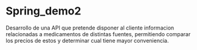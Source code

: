 # Spring_demo2
Desarrollo de una API que pretende disponer al cliente informacion relacionadas a medicamentos de distintas fuentes, permitiendo comparar los precios de estos y determinar cual tiene mayor conveniencia.
